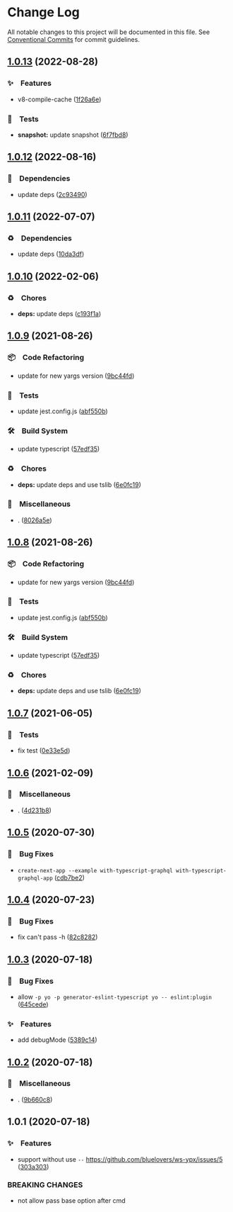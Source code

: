 # Change Log

All notable changes to this project will be documented in this file.
See [Conventional Commits](https://conventionalcommits.org) for commit guidelines.

## [1.0.13](https://github.com/bluelovers/ws-ypx/compare/@ynpx/ynpx-argv@1.0.12...@ynpx/ynpx-argv@1.0.13) (2022-08-28)



### ✨　Features

* v8-compile-cache ([1f26a6e](https://github.com/bluelovers/ws-ypx/commit/1f26a6e60dcef3aba6f07edfc72d8f46de27f538))


### 🚨　Tests

* **snapshot:** update snapshot ([6f7fbd8](https://github.com/bluelovers/ws-ypx/commit/6f7fbd810780ad15428e89fe1ece7b08c4444a5c))



## [1.0.12](https://github.com/bluelovers/ws-ypx/compare/@ynpx/ynpx-argv@1.0.11...@ynpx/ynpx-argv@1.0.12) (2022-08-16)


### 📌　Dependencies

* update deps ([2c93490](https://github.com/bluelovers/ws-ypx/commit/2c93490ac91621bc7a555ff1456f578aeb815faf))





## [1.0.11](https://github.com/bluelovers/ws-ypx/compare/@ynpx/ynpx-argv@1.0.10...@ynpx/ynpx-argv@1.0.11) (2022-07-07)


### ♻️　Dependencies

* update deps ([10da3df](https://github.com/bluelovers/ws-ypx/commit/10da3df093bd7d4f7160159c96c669447cee9c04))





## [1.0.10](https://github.com/bluelovers/ws-ypx/compare/@ynpx/ynpx-argv@1.0.9...@ynpx/ynpx-argv@1.0.10) (2022-02-06)


### ♻️　Chores

* **deps:** update deps ([c193f1a](https://github.com/bluelovers/ws-ypx/commit/c193f1a757522f881e9ab9498f97bfa38072148f))





## [1.0.9](https://github.com/bluelovers/ws-ypx/compare/@ynpx/ynpx-argv@1.0.7...@ynpx/ynpx-argv@1.0.9) (2021-08-26)


### 📦　Code Refactoring

* update for new yargs version ([9bc44fd](https://github.com/bluelovers/ws-ypx/commit/9bc44fdf31b3c217f91eaeefa685c9615511f993))


### 🚨　Tests

* update jest.config.js ([abf550b](https://github.com/bluelovers/ws-ypx/commit/abf550b4c2679dedbb8fc44eaa55d9b6897964c7))


### 🛠　Build System

* update typescript ([57edf35](https://github.com/bluelovers/ws-ypx/commit/57edf35ca7c88eb532b6fbe2fbde7cb62254d15f))


### ♻️　Chores

* **deps:** update deps and use tslib ([6e0fc19](https://github.com/bluelovers/ws-ypx/commit/6e0fc19200c8c3337e19b20a368bde7b58546d37))


### 🔖　Miscellaneous

* . ([8026a5e](https://github.com/bluelovers/ws-ypx/commit/8026a5ed60a08c6d476890d9b607e03364d5ed33))





## [1.0.8](https://github.com/bluelovers/ws-ypx/compare/@ynpx/ynpx-argv@1.0.7...@ynpx/ynpx-argv@1.0.8) (2021-08-26)


### 📦　Code Refactoring

* update for new yargs version ([9bc44fd](https://github.com/bluelovers/ws-ypx/commit/9bc44fdf31b3c217f91eaeefa685c9615511f993))


### 🚨　Tests

* update jest.config.js ([abf550b](https://github.com/bluelovers/ws-ypx/commit/abf550b4c2679dedbb8fc44eaa55d9b6897964c7))


### 🛠　Build System

* update typescript ([57edf35](https://github.com/bluelovers/ws-ypx/commit/57edf35ca7c88eb532b6fbe2fbde7cb62254d15f))


### ♻️　Chores

* **deps:** update deps and use tslib ([6e0fc19](https://github.com/bluelovers/ws-ypx/commit/6e0fc19200c8c3337e19b20a368bde7b58546d37))





## [1.0.7](https://github.com/bluelovers/ws-ypx/compare/@ynpx/ynpx-argv@1.0.6...@ynpx/ynpx-argv@1.0.7) (2021-06-05)


### 🚨　Tests

* fix test ([0e33e5d](https://github.com/bluelovers/ws-ypx/commit/0e33e5d19f5b9a1cef190d614f29165c465264c2))





## [1.0.6](https://github.com/bluelovers/ws-ypx/compare/@ynpx/ynpx-argv@1.0.5...@ynpx/ynpx-argv@1.0.6) (2021-02-09)


### 🔖　Miscellaneous

* . ([4d231b8](https://github.com/bluelovers/ws-ypx/commit/4d231b8e833f74b6b8c53ae08602d3da05dd7d8f))





## [1.0.5](https://github.com/bluelovers/ws-ypx/compare/@ynpx/ynpx-argv@1.0.4...@ynpx/ynpx-argv@1.0.5) (2020-07-30)


### 🐛　Bug Fixes

* `create-next-app --example with-typescript-graphql with-typescript-graphql-app` ([cdb7be2](https://github.com/bluelovers/ws-ypx/commit/cdb7be216e9a15c4fda0f5ccb8cc5353b74b3a3d))





## [1.0.4](https://github.com/bluelovers/ws-ypx/compare/@ynpx/ynpx-argv@1.0.3...@ynpx/ynpx-argv@1.0.4) (2020-07-23)


### 🐛　Bug Fixes

* fix can't pass -h ([82c8282](https://github.com/bluelovers/ws-ypx/commit/82c82824a3e0d9bc3532861a8c5dd188c3970fe3))





## [1.0.3](https://github.com/bluelovers/ws-ypx/compare/@ynpx/ynpx-argv@1.0.2...@ynpx/ynpx-argv@1.0.3) (2020-07-18)


### 🐛　Bug Fixes

* allow `-p yo -p generator-eslint-typescript yo -- eslint:plugin` ([645cede](https://github.com/bluelovers/ws-ypx/commit/645cedeafcdf52d98b66a537c2fedfd06bf443f3))


### ✨　Features

* add debugMode ([5389c14](https://github.com/bluelovers/ws-ypx/commit/5389c1471972eea0a4959e4bcc0b7490b0295c1e))





## [1.0.2](https://github.com/bluelovers/ws-ypx/compare/@ynpx/ynpx-argv@1.0.1...@ynpx/ynpx-argv@1.0.2) (2020-07-18)


### 🔖　Miscellaneous

* . ([9b660c8](https://github.com/bluelovers/ws-ypx/commit/9b660c8fd0b4b8f33d6fe12475d0cb84220696d7))





## 1.0.1 (2020-07-18)


### ✨　Features

* support without use `--` https://github.com/bluelovers/ws-ypx/issues/5 ([303a303](https://github.com/bluelovers/ws-ypx/commit/303a30346efc14d25e790738b34244b9124942ac))


### BREAKING CHANGES

* not allow pass base option after cmd
